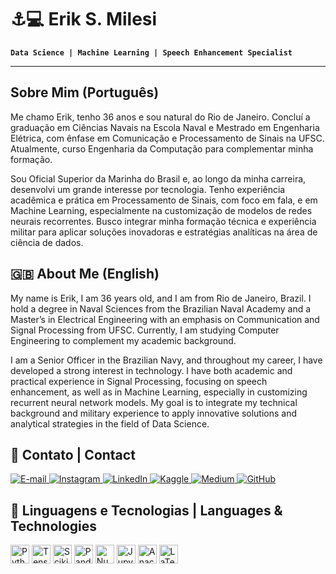 # ⚓💻 Erik S. Milesi

**`Data Science | Machine Learning | Speech Enhancement Specialist`**

---

## Sobre Mim (Português)

Me chamo Erik, tenho 36 anos e sou natural do Rio de Janeiro. Concluí a graduação em Ciências Navais na Escola Naval e Mestrado em Engenharia Elétrica, com ênfase em Comunicação e Processamento de Sinais na UFSC. Atualmente, curso Engenharia da Computação para complementar minha formação.  

Sou Oficial Superior da Marinha do Brasil e, ao longo da minha carreira, desenvolvi um grande interesse por tecnologia. Tenho experiência acadêmica e prática em Processamento de Sinais, com foco em fala, e em Machine Learning, especialmente na customização de modelos de redes neurais recorrentes. Busco integrar minha formação técnica e experiência militar para aplicar soluções inovadoras e estratégias analíticas na área de ciência de dados.

## 🇬🇧 About Me (English)

My name is Erik, I am 36 years old, and I am from Rio de Janeiro, Brazil. I hold a degree in Naval Sciences from the Brazilian Naval Academy and a Master’s in Electrical Engineering with an emphasis on Communication and Signal Processing from UFSC. Currently, I am studying Computer Engineering to complement my academic background.  

I am a Senior Officer in the Brazilian Navy, and throughout my career, I have developed a strong interest in technology. I have both academic and practical experience in Signal Processing, focusing on speech enhancement, as well as in Machine Learning, especially in customizing recurrent neural network models. My goal is to integrate my technical background and military experience to apply innovative solutions and analytical strategies in the field of Data Science.

## 📧 Contato | Contact

<p align="left">
    <a href="mailto:erikmilesi@gmail.com">
        <img alt="E-mail" title="Entre em contato por e-mail" src="https://img.shields.io/badge/E--mail-D14836?style=for-the-badge&logo=gmail&logoColor=white"/>
    </a>
    <a href="https://instagram.com/erikmilesi">
        <img alt="Instagram" title="Siga-me no Instagram" src="https://img.shields.io/badge/Instagram-E4405F?style=for-the-badge&logo=instagram&logoColor=white"/>
    </a>
    <a href="https://www.linkedin.com">
        <img alt="LinkedIn" title="Conecte-se comigo no LinkedIn" src="https://img.shields.io/badge/LinkedIn-%230A66C2.svg?style=for-the-badge&logo=linkedin&logoColor=white"/>
    </a>
    <a href="https://www.kaggle.com">
        <img alt="Kaggle" title="Acesse meu perfil no Kaggle" src="https://img.shields.io/badge/Kaggle-%2312008F.svg?style=for-the-badge&logo=kaggle&logoColor=white"/>
    </a>
    <a href="https://medium.com">
        <img alt="Medium" title="Leia meus artigos no Medium" src="https://img.shields.io/badge/Medium-%23000000.svg?style=for-the-badge&logo=medium&logoColor=white"/>
    </a> 
    <a href="https://github.com">
        <img alt="GitHub" title="Acesse meu perfil no GitHub" src="https://img.shields.io/badge/GitHub-%2312100E.svg?style=for-the-badge&logo=github&logoColor=white"/>
    </a>
</p>

## 🤖 Linguagens e Tecnologias | Languages & Technologies  

<p align="left">
    <img src="https://cdn.jsdelivr.net/gh/devicons/devicon@latest/icons/python/python-original.svg" width="30px" title="Python"/>
    <img src="https://cdn.jsdelivr.net/gh/devicons/devicon@latest/icons/tensorflow/tensorflow-original.svg" width="30px" title="TensorFlow"/>
    <img src="https://upload.wikimedia.org/wikipedia/commons/0/05/Scikit_learn_logo_small.svg" width="30px" title="Scikit-Learn"/>
    <img src="https://cdn.jsdelivr.net/gh/devicons/devicon@latest/icons/pandas/pandas-original.svg" width="30px" title="Pandas"/>
    <img src="https://cdn.jsdelivr.net/gh/devicons/devicon@latest/icons/numpy/numpy-original.svg" width="30px" title="NumPy"/>
    <img src="https://cdn.jsdelivr.net/gh/devicons/devicon@latest/icons/jupyter/jupyter-original.svg" width="30px" title="Jupyter Notebook"/>
    <img src="https://devicon-website.vercel.app/api/anaconda/original.svg" width="30px" title="Anaconda"/>
    <img src="https://devicon-website.vercel.app/api/latex/original.svg" width="30px" title="LaTeX"/>
</p>
